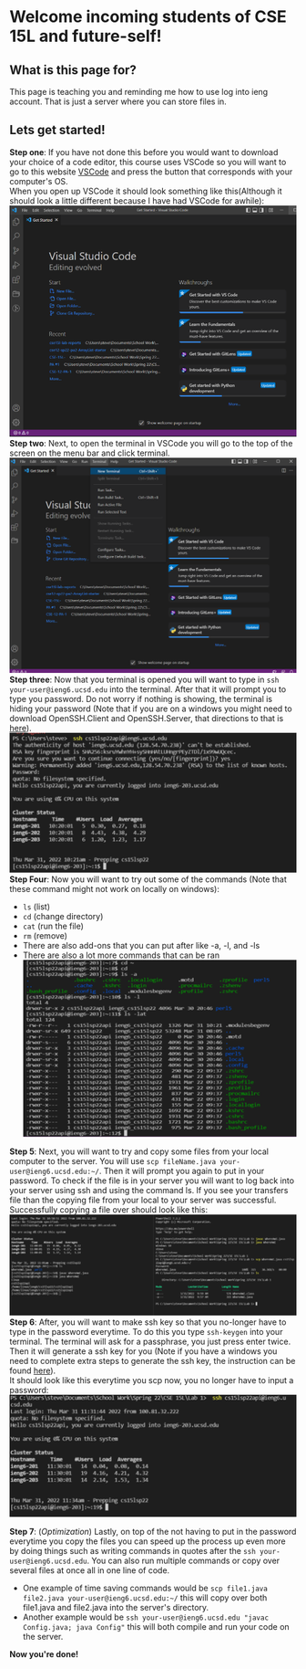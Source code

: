 # Welcome incoming students of CSE 15L and future-self!

## What is this page for?
This page is teaching you and reminding me how to use log into ieng account. That is just a server where you can store files in.

## Lets get started!

**Step one**: If you have not done this before you would want to download your choice of a code editor, this course uses VSCode so you will want to go to this website [VSCode](https://code.visualstudio.com/download) and press the button that corresponds with your computer's OS.  
When you open up VSCode it should look something like this(Although it should look a little different because I have had VSCode for awhile):
![Picture](Pics/VSCode.png)  
**Step two**: Next, to open the terminal in VSCode you will go to the top of the screen on the menu bar and click terminal.  
![Picture](Pics/Oterminal.png)  
**Step three**: Now that you terminal is opened you will want to type in `ssh your-user@ieng6.ucsd.edu` into the terminal. After that it will prompt you to type you password. Do not worry if nothing is showing, the terminal is hiding your password (Note that if you are on a windows you might need to download OpenSSH.Client and OpenSSH.Server, that directions to that is [here](https://docs.microsoft.com/en-us/windows-server/administration/openssh/openssh_install_firstuse)). 
![Picture](Pics/SignedInT.png)  
**Step Four**: Now you will want to try out some of the commands (Note that these command might not work on locally on windows):
* `ls` (list)
* `cd` (change directory)
* `cat` (run the file)
* `rm` (remove)
* There are also add-ons that you can put after like -a, -l, and -ls
* There are also a lot more commands that can be ran  
![Picture](Pics/commands.png)    

**Step 5**: Next, you will want to try and copy some files from your local computer to the server. You will use `scp fileName.java your-user@ieng6.ucsd.edu:~/`. Then it will prompt you again to put in your password. To check if the file is in your server you will want to log back into your server using ssh and using the command ls. If you see your transfers file than the copying file from your local to your server was successful.  
Successfully copying a file over should look like this:
![Picture](Pics/success.png)
**Step 6**: After, you will want to make ssh key so that you no-longer have to type in the password everytime. To do this you type `ssh-keygen` into your terminal. The terminal will ask for a passphrase, you just press enter twice. Then it will generate a ssh key for you (Note if you have a windows you need to complete extra steps to generate the ssh key, the instruction can be found [here](https://docs.microsoft.com/en-us/windows-server/administration/openssh/openssh_keymanagement#user-key-generation)).  
It should look like this everytime you scp now, you no longer have to input a password:
![Picture](Pics/keygen.png)

**Step 7**: (*Optimization*) Lastly, on top of the not having to put in the password everytime you copy the files you can speed up the process up even more by doing things such as writing commands in quotes after the `ssh your-user@ieng6.ucsd.edu`. You can also run multiple commands or copy over several files at once all in one line of code.
* One example of time saving commands would be `scp file1.java file2.java your-user@ieng6.ucsd.edu:~/` this will copy over both file1.java and file2.java into the server's directory.
* Another example would be `ssh your-user@ieng6.ucsd.edu "javac Config.java; java Config"` this will both compile and run your code on the server.

**Now you're done!**



